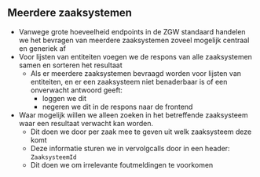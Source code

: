 ## Meerdere zaaksystemen
- Vanwege grote hoeveelheid endpoints in de ZGW standaard handelen we het bevragen van meerdere zaaksystemen zoveel mogelijk centraal en generiek af
- Voor lijsten van entiteiten voegen we de respons van alle zaaksystemen samen en sorteren het resultaat
  - Als er meerdere zaaksystemen bevraagd worden voor lijsten van entiteiten, en er een zaaksysteem niet benaderbaar is of een onverwacht antwoord geeft:
    - loggen we dit
    - negeren we dit in de respons naar de frontend
- Waar mogelijk willen we alleen zoeken in het betreffende zaaksysteem waar een resultaat verwacht kan worden.
  - Dit doen we door per zaak mee te geven uit welk zaaksysteem deze komt
  - Deze informatie sturen we in vervolgcalls door in een header: `ZaaksysteemId`
  - Dit doen we om irrelevante foutmeldingen te voorkomen